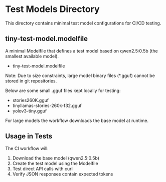 # Test Models Directory

This directory contains minimal test model configurations for CI/CD testing.

## tiny-test-model.modelfile

A minimal Modelfile that defines a test model based on qwen2.5:0.5b (the smallest available model).

- tiny-test-model.modelfile

Note: Due to size constraints, large model binary files (*.gguf) cannot be stored in git repositories.

Below are some small .gguf files kept locally for testing:

- stories260K.gguf
- tinyllamas-stories-260k-f32.gguf
- yolov3-tiny.gguf


For large models the workflow downloads the base model at runtime.

## Usage in Tests

The CI workflow will:
1. Download the base model (qwen2.5:0.5b)  
2. Create the test model using the Modelfile
3. Test direct API calls with curl
4. Verify JSON responses contain expected tokens
